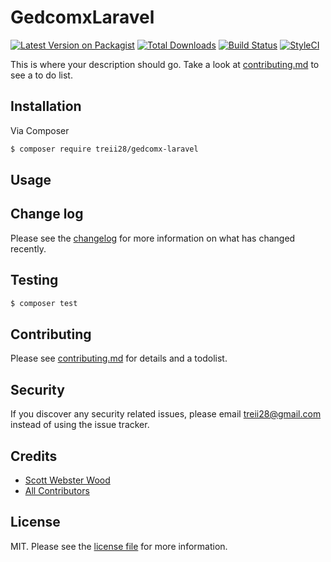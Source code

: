 # GedcomxLaravel

[![Latest Version on Packagist][ico-version]][link-packagist]
[![Total Downloads][ico-downloads]][link-downloads]
[![Build Status][ico-travis]][link-travis]
[![StyleCI][ico-styleci]][link-styleci]

This is where your description should go. Take a look at [contributing.md](contributing.md) to see a to do list.

## Installation

Via Composer

``` bash
$ composer require treii28/gedcomx-laravel
```

## Usage

## Change log

Please see the [changelog](changelog.md) for more information on what has changed recently.

## Testing

``` bash
$ composer test
```

## Contributing

Please see [contributing.md](contributing.md) for details and a todolist.

## Security

If you discover any security related issues, please email treii28@gmail.com instead of using the issue tracker.

## Credits

- [Scott Webster Wood][link-author]
- [All Contributors][link-contributors]

## License

MIT. Please see the [license file](license.md) for more information.

[ico-version]: https://img.shields.io/packagist/v/treii28/gedcomx-laravel.svg?style=flat-square
[ico-downloads]: https://img.shields.io/packagist/dt/treii28/gedcomx-laravel.svg?style=flat-square
[ico-travis]: https://img.shields.io/travis/treii28/gedcomx-laravel/master.svg?style=flat-square
[ico-styleci]: https://styleci.io/repos/12345678/shield

[link-packagist]: https://packagist.org/packages/treii28/gedcomx-laravel
[link-downloads]: https://packagist.org/packages/treii28/gedcomx-laravel
[link-travis]: https://travis-ci.org/treii28/gedcomx-laravel
[link-styleci]: https://styleci.io/repos/12345678
[link-author]: https://github.com/treii28
[link-contributors]: ../../contributors

